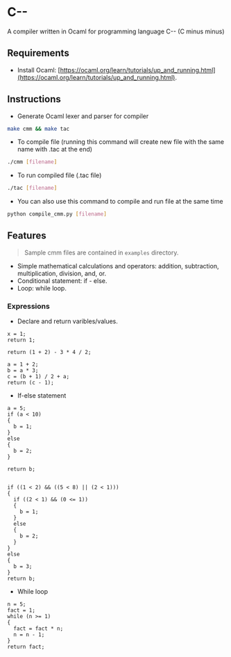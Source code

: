 # C--

A compiler written in Ocaml for programming language C-- (C minus minus)

## Requirements

- Install Ocaml: [https://ocaml.org/learn/tutorials/up_and_running.html](https://ocaml.org/learn/tutorials/up_and_running.html).

## Instructions

- Generate Ocaml lexer and parser for compiler

```bash
make cmm && make tac
```

- To compile file (running this command will create new file with the same name
  with .tac at the end)

```bash
./cmm [filename]
```

- To run compiled file (.tac file)

```bash
./tac [filename]
```

- You can also use this command to compile and run file at the same time

```bash
python compile_cmm.py [filename]
```

## Features

> Sample cmm files are contained in `examples` directory.

- Simple mathematical calculations and operators: addition, subtraction,
  multiplication, division, and, or.
- Conditional statement: if - else.
- Loop: while loop.

### Expressions

- Declare and return varibles/values.

```
x = 1;
return 1;
```

```
return (1 + 2) - 3 * 4 / 2;

```

```
a = 1 + 2;
b = a * 3;
c = (b + 1) / 2 + a;
return (c - 1);
```

- If-else statement

```
a = 5;
if (a < 10)
{
  b = 1;
}
else
{
  b = 2;
}

return b;
```

```

if ((1 < 2) && ((5 < 8) || (2 < 1)))
{
  if ((2 < 1) && (0 <= 1))
  {
    b = 1;
  }
  else
  {
    b = 2;
  }
}
else
{
  b = 3;
}
return b;

```

- While loop

```
n = 5;
fact = 1;
while (n >= 1)
{
  fact = fact * n;
  n = n - 1;
}
return fact;
```
